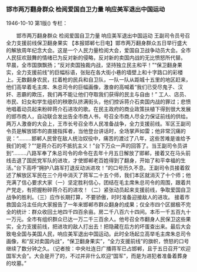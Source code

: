### 邯市两万翻身群众  检阅爱国自卫力量  响应美军退出中国运动

1946-10-10
第1版()
专栏：

　　邯市两万翻身群众
    检阅爱国自卫力量
    响应美军退出中国运动
    王副司令员号召全力支援前线保卫翻身果实
    【本报邯郸七日电】邯市两万翻身群众五日举行盛大的解放周年纪念大会。这是一个人民力量检阅大会，爱国自卫战争动员大会。全市人民狂欢鼓舞的情绪已为反对新的侵略，反对新的卖国内战的无比愤怒所代替。
    早晨，全市国旗飘扬；“反对卖国独裁内战，坚持独立民主和平！”“保卫翻身果实，全力支援前线”的巨幅标语，张贴在各大街小巷的墙壁上和十字路口的彩楼上。无数翻身农民，扛着枪的民兵和自卫队，一队一队从距城十五里的地区赶来，他们高举着毛主席、朱总司令的巨幅画像，激奋的高喊着“我们已受尽鬼子、汉奸、恶霸的欺压，我们再不能让他们夺取我们获得的民主与自由！”
    工人、店员、市民、妇女和学生组织的秧歌队挤满街头，他们控诉蒋介石卖国内战的罪过；悲愤地唱着动员起来粉碎蒋介石进攻的歌。在民主政府的商业政策扶植下得到很大发展的邯市商人，自动联合发出告全市商人书，号召全市商人尽全力保证前线的供给。
    两万人激奋的大会上，王市长号召全市人民准备战争，全力支援前线。军区王副司令员是解放邯市的直接指挥者，当他登台讲话时，全场掌声如雷；他非常沉痛的说：“………邯郸人民曾在敌人统治奴役中，痛苦的渡过了八年，这些苦难是谁给予我们的呢？”“是蒋介石的不抵抗主义！”台下万众一声的回答了。当王副司令员讲到“………八路军奉了朱总司令的命令在去年十月五日解放了邯郸，接着又在马头前线击退了国民党军队的进攻，才使邯郸老百姓得到了翻身，开始了和平幸福的生活。”台下高呼“拥护八路军打退反动派进攻！”的口号历久不息。王副司令员接着叙述了解放区军民在三个月中消灭了蒋军二十五个师，我们本区就消灭了十个师；他充满了信心要求大家（一）坚定胜利信心，团结在毛主席朱总司令的周围，跟着共产党走，有把握粉碎蒋介石的进攻！（二）紧张动员起来支援前线，争取爱国自卫战争的胜利。（三）应作长期打算，不要骄傲，时时准备迎接敌人的进攻。
    接着市救国会冯主任向大家报告了一年来邯郸市群众翻身的成果；仅全市四个区据极不完全的统计：群众收回土地四千四百余亩。房二千八百六十四间。本币一千五百九十一万元。全市有组织群众已达一万二千三百余人。他号召全市翻身人民保卫这些果实，全力支援前线，把进攻的敌人打出去！把隐藏在后方的坏蛋查出来。最后大会致电全国与美国人民，响应美军退出中国运动。此时全场起立高举毛主席朱总司令画像，和“反对卖国内战”，“保卫翻身果实”，“全力支援前线”的旗帜，愤怒的口号继续了数分钟之久。（记者按：中央社连日广播蒋军已占邯郸，且于五日召开“欢迎国军大会”。大会是开了的，不过并非什么欢迎“国军”，而是为进犯者准备着葬身的坟墓。”
